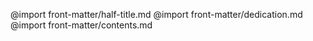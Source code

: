 @import front-matter/half-title.md
@import front-matter/dedication.md
@import front-matter/contents.md

